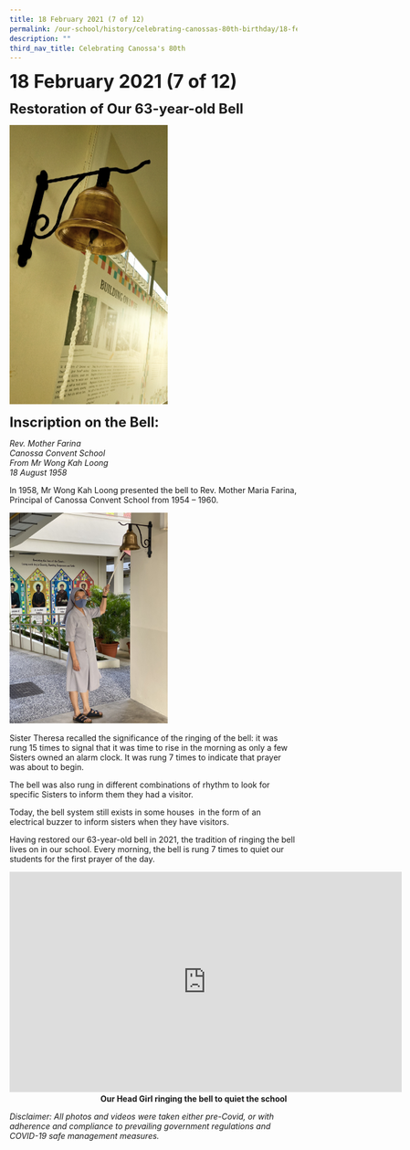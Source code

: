 ```yaml
---
title: 18 February 2021 (7 of 12)
permalink: /our-school/history/celebrating-canossas-80th-birthday/18-february-2021-7-of-12/
description: ""
third_nav_title: Celebrating Canossa's 80th
---
```


**<font size=6>18 February 2021 (7 of 12)</font>**

**<font size=5>Restoration of Our 63-year-old Bell</font>**

<img src="/images/History/18%20Feb%2021%201.jpg"  
     style="width:55%">


**<font size=5>Inscription on the Bell:</font>**

_Rev. Mother Farina_<br>
_Canossa Convent School_<br>
_From Mr Wong Kah Loong_<br>
_18 August 1958_

  

In 1958, Mr Wong Kah Loong presented the bell to Rev. Mother Maria Farina, Principal of Canossa Convent School from 1954 – 1960.

<img src="/images/History/18%20Feb%2021%202.jpg"  
     style="width:55%">


Sister Theresa recalled the significance of the ringing of the bell: it was rung 15 times to signal that it was time to rise in the morning as only a few Sisters owned an alarm clock. It was rung 7 times to indicate that prayer was about to begin. 

  

The bell was also rung in different combinations of rhythm to look for specific Sisters to inform them they had a visitor. 

  

Today, the bell system still exists in some houses  in the form of an electrical buzzer to inform sisters when they have visitors. 

  

Having restored our 63-year-old bell in 2021, the tradition of ringing the bell lives on in our school. Every morning, the bell is rung 7 times to quiet our students for the first prayer of the day.

<iframe width="687" height="386" src="https://www.youtube.com/embed/CT2Vx3iFAN8" title="Our Head Girl ringing the bell to quiet the school" frameborder="0" allow="accelerometer; autoplay; clipboard-write; encrypted-media; gyroscope; picture-in-picture" allowfullscreen></iframe>

<figcaption> <strong> &nbsp;&nbsp;&nbsp;&nbsp;&nbsp;&nbsp;&nbsp;&nbsp;&nbsp;&nbsp;&nbsp;&nbsp;&nbsp;&nbsp;&nbsp;&nbsp;&nbsp;&nbsp;&nbsp;&nbsp;&nbsp;&nbsp;&nbsp;&nbsp;&nbsp;&nbsp;&nbsp;&nbsp;&nbsp;&nbsp;&nbsp;&nbsp;&nbsp;&nbsp;&nbsp;&nbsp;&nbsp;&nbsp;&nbsp;&nbsp;&nbsp;&nbsp;&nbsp;&nbsp;&nbsp;&nbsp;&nbsp;&nbsp;Our Head Girl ringing the bell to quiet the school </strong> </figcaption>




_Disclaimer: All photos and videos were taken either pre-Covid, or with adherence and compliance to prevailing government regulations and COVID-19 safe management measures._